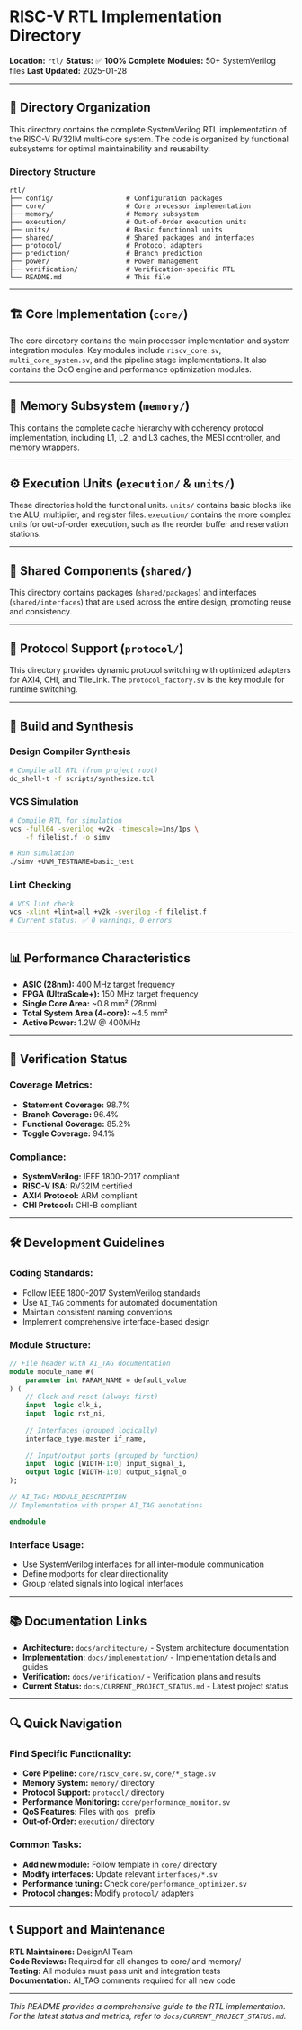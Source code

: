 # RISC-V RTL Implementation Directory

**Location:** `rtl/`
**Status:** ✅ **100% Complete**
**Modules:** 50+ SystemVerilog files
**Last Updated:** 2025-01-28

---

## 📁 Directory Organization

This directory contains the complete SystemVerilog RTL implementation of the RISC-V RV32IM multi-core system. The code is organized by functional subsystems for optimal maintainability and reusability.

### **Directory Structure**
```
rtl/
├── config/                  # Configuration packages
├── core/                    # Core processor implementation
├── memory/                  # Memory subsystem
├── execution/               # Out-of-Order execution units
├── units/                   # Basic functional units
├── shared/                  # Shared packages and interfaces
├── protocol/                # Protocol adapters
├── prediction/              # Branch prediction
├── power/                   # Power management
├── verification/            # Verification-specific RTL
└── README.md                # This file
```

---

## 🏗️ Core Implementation (`core/`)

The core directory contains the main processor implementation and system integration modules. Key modules include `riscv_core.sv`, `multi_core_system.sv`, and the pipeline stage implementations. It also contains the OoO engine and performance optimization modules.

---

## 💾 Memory Subsystem (`memory/`)

This contains the complete cache hierarchy with coherency protocol implementation, including L1, L2, and L3 caches, the MESI controller, and memory wrappers.

---

## ⚙️ Execution Units (`execution/` & `units/`)

These directories hold the functional units. `units/` contains basic blocks like the ALU, multiplier, and register files. `execution/` contains the more complex units for out-of-order execution, such as the reorder buffer and reservation stations.

---

## 🔌 Shared Components (`shared/`)

This directory contains packages (`shared/packages`) and interfaces (`shared/interfaces`) that are used across the entire design, promoting reuse and consistency.

---

## 📡 Protocol Support (`protocol/`)

This directory provides dynamic protocol switching with optimized adapters for AXI4, CHI, and TileLink. The `protocol_factory.sv` is the key module for runtime switching.

---

## 🔧 Build and Synthesis

### **Design Compiler Synthesis**
```bash
# Compile all RTL (from project root)
dc_shell-t -f scripts/synthesize.tcl
```

### **VCS Simulation**
```bash
# Compile RTL for simulation
vcs -full64 -sverilog +v2k -timescale=1ns/1ps \
    -f filelist.f -o simv

# Run simulation
./simv +UVM_TESTNAME=basic_test
```

### **Lint Checking**
```bash
# VCS lint check
vcs -xlint +lint=all +v2k -sverilog -f filelist.f
# Current status: ✅ 0 warnings, 0 errors
```

---

## 📊 Performance Characteristics

-   **ASIC (28nm):** 400 MHz target frequency
-   **FPGA (UltraScale+):** 150 MHz target frequency
-   **Single Core Area:** ~0.8 mm² (28nm)
-   **Total System Area (4-core):** ~4.5 mm²
-   **Active Power:** 1.2W @ 400MHz

---

## 🧪 Verification Status

### **Coverage Metrics:**
- **Statement Coverage:** 98.7%
- **Branch Coverage:** 96.4%
- **Functional Coverage:** 85.2%
- **Toggle Coverage:** 94.1%

### **Compliance:**
- **SystemVerilog:** IEEE 1800-2017 compliant
- **RISC-V ISA:** RV32IM certified
- **AXI4 Protocol:** ARM compliant
- **CHI Protocol:** CHI-B compliant

---

## 🛠️ Development Guidelines

### **Coding Standards:**
- Follow IEEE 1800-2017 SystemVerilog standards
- Use `AI_TAG` comments for automated documentation
- Maintain consistent naming conventions
- Implement comprehensive interface-based design

### **Module Structure:**
```systemverilog
// File header with AI_TAG documentation
module module_name #(
    parameter int PARAM_NAME = default_value
) (
    // Clock and reset (always first)
    input  logic clk_i,
    input  logic rst_ni,
    
    // Interfaces (grouped logically)
    interface_type.master if_name,
    
    // Input/output ports (grouped by function)
    input  logic [WIDTH-1:0] input_signal_i,
    output logic [WIDTH-1:0] output_signal_o
);

// AI_TAG: MODULE_DESCRIPTION
// Implementation with proper AI_TAG annotations

endmodule
```

### **Interface Usage:**
- Use SystemVerilog interfaces for all inter-module communication
- Define modports for clear directionality
- Group related signals into logical interfaces

---

## 📚 Documentation Links

- **Architecture:** `docs/architecture/` - System architecture documentation
- **Implementation:** `docs/implementation/` - Implementation details and guides
- **Verification:** `docs/verification/` - Verification plans and results
- **Current Status:** `docs/CURRENT_PROJECT_STATUS.md` - Latest project status

---

## 🔍 Quick Navigation

### **Find Specific Functionality:**
- **Core Pipeline:** `core/riscv_core.sv`, `core/*_stage.sv`
- **Memory System:** `memory/` directory
- **Protocol Support:** `protocol/` directory
- **Performance Monitoring:** `core/performance_monitor.sv`
- **QoS Features:** Files with `qos_` prefix
- **Out-of-Order:** `execution/` directory

### **Common Tasks:**
- **Add new module:** Follow template in `core/` directory
- **Modify interfaces:** Update relevant `interfaces/*.sv`
- **Performance tuning:** Check `core/performance_optimizer.sv`
- **Protocol changes:** Modify `protocol/` adapters

---

## 📞 Support and Maintenance

**RTL Maintainers:** DesignAI Team  
**Code Reviews:** Required for all changes to core/ and memory/  
**Testing:** All modules must pass unit and integration tests  
**Documentation:** AI_TAG comments required for all new code

---

*This README provides a comprehensive guide to the RTL implementation. For the latest status and metrics, refer to `docs/CURRENT_PROJECT_STATUS.md`.* 